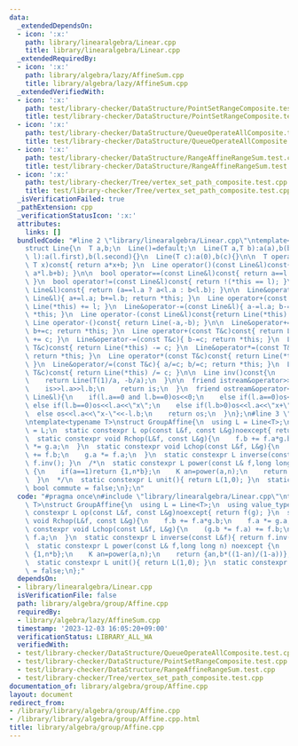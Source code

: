 ```yaml
---
data:
  _extendedDependsOn:
  - icon: ':x:'
    path: library/linearalgebra/Linear.cpp
    title: library/linearalgebra/Linear.cpp
  _extendedRequiredBy:
  - icon: ':x:'
    path: library/algebra/lazy/AffineSum.cpp
    title: library/algebra/lazy/AffineSum.cpp
  _extendedVerifiedWith:
  - icon: ':x:'
    path: test/library-checker/DataStructure/PointSetRangeComposite.test.cpp
    title: test/library-checker/DataStructure/PointSetRangeComposite.test.cpp
  - icon: ':x:'
    path: test/library-checker/DataStructure/QueueOperateAllComposite.test.cpp
    title: test/library-checker/DataStructure/QueueOperateAllComposite.test.cpp
  - icon: ':x:'
    path: test/library-checker/DataStructure/RangeAffineRangeSum.test.cpp
    title: test/library-checker/DataStructure/RangeAffineRangeSum.test.cpp
  - icon: ':x:'
    path: test/library-checker/Tree/vertex_set_path_composite.test.cpp
    title: test/library-checker/Tree/vertex_set_path_composite.test.cpp
  _isVerificationFailed: true
  _pathExtension: cpp
  _verificationStatusIcon: ':x:'
  attributes:
    links: []
  bundledCode: "#line 2 \"library/linearalgebra/Linear.cpp\"\ntemplate<typename T>\n\
    struct Line{\n  T a,b;\n  Line()=default;\n  Line(T a,T b):a(a),b(b){}\n  Line(pair<T,T>\
    \ l):a(l.first),b(l.second){}\n  Line(T c):a(0),b(c){}\n\n  T operator()(const\
    \ T x)const{ return a*x+b; }\n  Line operator()(const Line&l)const{ return Line(a*l.a,\
    \ a*l.b+b); }\n\n  bool operator==(const Line&l)const{ return a==l.a and b==l.b;\
    \ }\n  bool operator!=(const Line&l)const{ return !(*this == l); }\n  bool operator<(const\
    \ Line&l)const{ return (a==l.a ? a<l.a : b<l.b); }\n\n  Line&operator+=(const\
    \ Line&l){ a+=l.a; b+=l.b; return *this; }\n  Line operator+(const Line&l)const{return\
    \ Line(*this) += l; }\n  Line&operator-=(const Line&l){ a-=l.a; b-=l.b; return\
    \ *this; }\n  Line operator-(const Line&l)const{return Line(*this) -= l; }\n \
    \ Line operator-()const{ return Line(-a,-b); }\n\n  Line&operator+=(const T&c){\
    \ b+=c; return *this; }\n  Line operator+(const T&c)const{ return Line(*this)\
    \ += c; }\n  Line&operator-=(const T&c){ b-=c; return *this; }\n  Line operator-(const\
    \ T&c)const{ return Line(*this) -= c; }\n  Line&operator*=(const T&c){ a*=c; b*=c;\
    \ return *this; }\n  Line operator*(const T&c)const{ return Line(*this) *= c;\
    \ }\n  Line&operator/=(const T&c){ a/=c; b/=c; return *this; }\n  Line operator/(const\
    \ T&c)const{ return Line(*this) /= c; }\n\n  Line inv()const{\n    assert(a!=0);\n\
    \    return Line(T(1)/a, -b/a);\n  }\n\n  friend istream&operator>>(istream&is,Line&l){\n\
    \    is>>l.a>>l.b;\n    return is;\n  }\n  friend ostream&operator<<(ostream&os,const\
    \ Line&l){\n    if(l.a==0 and l.b==0)os<<0;\n    else if(l.a==0)os<<l.b;\n   \
    \ else if(l.b==0)os<<l.a<<\"x\";\n    else if(l.b>0)os<<l.a<<\"x+\"<<l.b;\n  \
    \  else os<<l.a<<\"x-\"<<-l.b;\n    return os;\n  }\n};\n#line 3 \"library/algebra/group/Affine.cpp\"\
    \ntemplate<typename T>\nstruct GroupAffine{\n  using L = Line<T>;\n  using value_type\
    \ = L;\n  static constexpr L op(const L&f, const L&g)noexcept{ return f(g); }\n\
    \  static constexpr void Rchop(L&f, const L&g){\n    f.b += f.a*g.b;\n    f.a\
    \ *= g.a;\n  }\n  static constexpr void Lchop(const L&f, L&g){\n    (g.b *= f.a)\
    \ += f.b;\n    g.a *= f.a;\n  }\n  static constexpr L inverse(const L&f){ return\
    \ f.inv(); }\n  /*\n  static constexpr L power(const L& f,long long n) noexcept\
    \ {\n    if(a==1)return {1,n*b};\n    K an=power(a,n);\n    return {an,b*((1-an)/(1-a))};\n\
    \  }\n  */\n  static constexpr L unit(){ return L(1,0); }\n  static constexpr\
    \ bool commute = false;\n};\n"
  code: "#pragma once\n#include \"library/linearalgebra/Linear.cpp\"\ntemplate<typename\
    \ T>\nstruct GroupAffine{\n  using L = Line<T>;\n  using value_type = L;\n  static\
    \ constexpr L op(const L&f, const L&g)noexcept{ return f(g); }\n  static constexpr\
    \ void Rchop(L&f, const L&g){\n    f.b += f.a*g.b;\n    f.a *= g.a;\n  }\n  static\
    \ constexpr void Lchop(const L&f, L&g){\n    (g.b *= f.a) += f.b;\n    g.a *=\
    \ f.a;\n  }\n  static constexpr L inverse(const L&f){ return f.inv(); }\n  /*\n\
    \  static constexpr L power(const L& f,long long n) noexcept {\n    if(a==1)return\
    \ {1,n*b};\n    K an=power(a,n);\n    return {an,b*((1-an)/(1-a))};\n  }\n  */\n\
    \  static constexpr L unit(){ return L(1,0); }\n  static constexpr bool commute\
    \ = false;\n};"
  dependsOn:
  - library/linearalgebra/Linear.cpp
  isVerificationFile: false
  path: library/algebra/group/Affine.cpp
  requiredBy:
  - library/algebra/lazy/AffineSum.cpp
  timestamp: '2023-12-03 16:05:20+09:00'
  verificationStatus: LIBRARY_ALL_WA
  verifiedWith:
  - test/library-checker/DataStructure/QueueOperateAllComposite.test.cpp
  - test/library-checker/DataStructure/PointSetRangeComposite.test.cpp
  - test/library-checker/DataStructure/RangeAffineRangeSum.test.cpp
  - test/library-checker/Tree/vertex_set_path_composite.test.cpp
documentation_of: library/algebra/group/Affine.cpp
layout: document
redirect_from:
- /library/library/algebra/group/Affine.cpp
- /library/library/algebra/group/Affine.cpp.html
title: library/algebra/group/Affine.cpp
---
```

